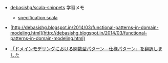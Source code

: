 - [debasishg/scala-snippets](https://github.com/debasishg/scala-snippets) 学習メモ
  - [specification.scala](https://github.com/debasishg/scala-snippets/blob/master/src/main/scala/specification.scala)

- [http://debasishg.blogspot.in/2014/03/functional-patterns-in-domain-modeling.html](http://debasishg.blogspot.in/2014/03/functional-patterns-in-domain-modeling.html)

- [「ドメインモデリングにおける関数型パターン―仕様パターン」を翻訳しました](http://phpmentors.jp/post/117295285988/fp-in-domain-modeling-specification)
